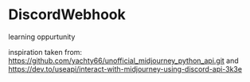 # DiscordWebhook
learning oppurtunity

inspiration taken from:
https://github.com/yachty66/unofficial_midjourney_python_api.git
and 
https://dev.to/useapi/interact-with-midjourney-using-discord-api-3k3e